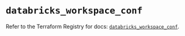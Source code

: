 # `databricks_workspace_conf`

Refer to the Terraform Registry for docs: [`databricks_workspace_conf`](https://registry.terraform.io/providers/databricks/databricks/1.42.0/docs/resources/workspace_conf).
